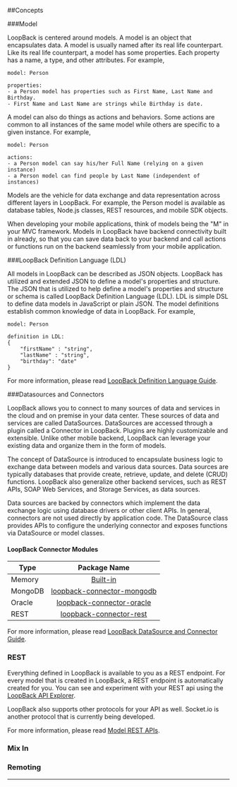 ##Concepts

###Model

LoopBack is centered around models.  A model is an object that encapsulates data.  A model is usually named after its
real life counterpart.  Like its real life counterpart, a model has some properties. Each property has a name, a type,
and other attributes. For example,

    model: Person

    properties:
    - a Person model has properties such as First Name, Last Name and Birthday.
    - First Name and Last Name are strings while Birthday is date.

A model can also do things as actions and behaviors. Some actions are common to all instances of the same model while
others are specific to a given instance. For example,

    model: Person

    actions:
    - a Person model can say his/her Full Name (relying on a given instance)
    - a Person model can find people by Last Name (independent of instances)

Models are the vehicle for data exchange and data representation across different layers in LoopBack. For example, the
Person model is available as database tables, Node.js classes, REST resources, and mobile SDK objects.

When developing your mobile applications, think of models being the "M" in your MVC framework.  Models in LoopBack have
backend connectivity built in already, so that you can save data back to your backend and call actions or functions run
on the backend seamlessly from your mobile application.

###LoopBack Definition Language (LDL)

All models in LoopBack can be described as JSON objects.  LoopBack has utilized and extended JSON to define a model's
properties and structure. The JSON that is utilized to help define a model's properties and structure or schema is called
LoopBack Definition Language (LDL). LDL is simple DSL to define data models in JavaScript or plain JSON. The model
definitions establish common knowledge of data in LoopBack. For example,

    model: Person

    definition in LDL:
    {
        "firstName" : "string",
        "lastName" : "string",
        "birthday": "date"
    }

For more information, please read [LoopBack Definition Language Guide](/loopback-datasource-juggler/#loopback-definition-language-guide).

###Datasources and Connectors

LoopBack allows you to connect to many sources of data and services in the cloud and on premise in your data center.
These sources of data and services are called DataSources. DataSources are accessed through a plugin called a Connector
in LoopBack.  Plugins are highly customizable and extensible.  Unlike other mobile backend, LoopBack can leverage your
existing data and organize them in the form of models.

The concept of DataSource is introduced to encapsulate business logic to exchange data between models and various data sources.
Data sources are typically databases that provide create, retrieve, update, and delete (CRUD) functions. LoopBack also generalize
other backend services, such as REST APIs, SOAP Web Services, and Storage Services, as data sources.

Data sources are backed by connectors which implement the data exchange logic using database drivers or other client APIs.
In general, connectors are not used directly by application code. The DataSource class provides APIs to configure the
underlying connector and exposes functions via DataSource or model classes.

#### LoopBack Connector Modules

|    Type   | Package Name                                                                           |
| --------- |:--------------------------------------------------------------------------------------:|
| Memory    | [Built-in](https://github.com/strongloop/loopback-datasource-juggler) |
| MongoDB   | [loopback-connector-mongodb](https://github.com/strongloop/loopback-connector-mongodb) |
| Oracle    | [loopback-connector-oracle](https://github.com/strongloop/loopback-connector-oracle)   |
| REST      | [loopback-connector-rest](https://github.com/strongloop/loopback-connector-rest)       |

For more information, please read [LoopBack DataSource and Connector Guide](/loopback-datasource-juggler/#loopback-datasource-and-connector-guide).

### REST

Everything defined in LoopBack is available to you as a REST endpoint.  For every model that is created in LoopBack, a
REST endpoint is automatically created for you.  You can see and experiment with your REST api using the [LoopBack API Explorer](http://localhost:3000/explorer/).

LoopBack also supports other protocols for your API as well.  Socket.io is another protocol that is currently being developed. 

For more information, please read [Model REST APIs](#model-rest-api).

### Mix In

### Remoting 

---
